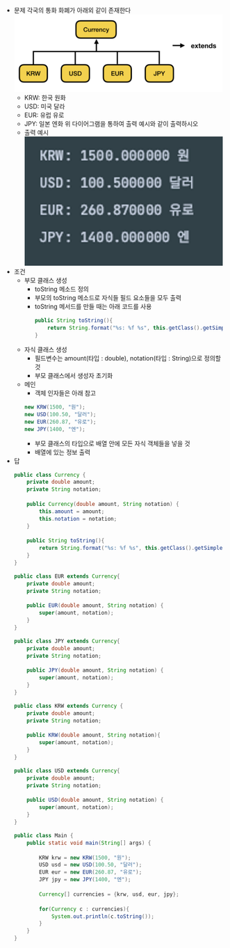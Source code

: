 - 문제
  각국의 통화 화폐가 아래외 같이 존재한다
  ![Alt text](image.png)
  - KRW: 한국 원화
  - USD: 미국 달라
  - EUR: 유럽 유로
  - JPY: 일본 엔화
  위 다이어그램을 통하여 출력 예시와 같이 출력하시오
  - 출력 예시
  ![Alt text](image-1.png)
- 조건
  - 부모 클래스 생성
    - toString 메소드 정의
    - 부모의 toString 메소드로 자식들 필드 요소들을 모두 출력
    - toString 메서드를 만들 때는 아래 코드를 사용
      ```java
      public String toString(){
          return String.format("%s: %f %s", this.getClass().getSimpleName(), amount, notation);
      }
      ```
  - 자식 클래스 생성
    - 필드변수는 amount(타입 : double), notation(타입 : String)으로 정의할 것
    - 부모 클래스에서 생성자 초기화
  - 메인
    - 객체 인자들은 아래 참고
    ```java
    new KRW(1500, "원");
    new USD(100.50, "달러");
    new EUR(260.87, "유로");
    new JPY(1400, "엔");
    ```
    - 부모 클래스의 타입으로 배열 안에 모든 자식 객체들을 넣을 것
    - 배열에 있는 정보 출력
- 답
  ```java
  public class Currency {
      private double amount;
      private String notation;

      public Currency(double amount, String notation) {
          this.amount = amount;
          this.notation = notation;
      }

      public String toString(){
          return String.format("%s: %f %s", this.getClass().getSimpleName(), amount, notation);
      }
  }
  ```
  ```java
  public class EUR extends Currency{
      private double amount;
      private String notation;

      public EUR(double amount, String notation) {
          super(amount, notation);
      }
  }
  ```
  ```java
  public class JPY extends Currency{
      private double amount;
      private String notation;

      public JPY(double amount, String notation) {
          super(amount, notation);
      }
  }
  ```
  ```java
  public class KRW extends Currency {
      private double amount;
      private String notation;

      public KRW(double amount, String notation){
          super(amount, notation);
      }
  }
  ```
  ```java
  public class USD extends Currency{
      private double amount;
      private String notation;

      public USD(double amount, String notation) {
          super(amount, notation);
      }
  }
  ```
  ```java
  public class Main {
      public static void main(String[] args) {

          KRW krw = new KRW(1500, "원");
          USD usd = new USD(100.50, "달러");
          EUR eur = new EUR(260.87, "유로");
          JPY jpy = new JPY(1400, "엔");

          Currency[] currencies = {krw, usd, eur, jpy};

          for(Currency c : currencies){
              System.out.println(c.toString());
          }
      }
  }
  ```
